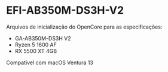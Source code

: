 # EFI-AB350M-DS3H-V2

Arquivos de inicialização do OpenCore para as especificações:
- GA-AB350M-DS3H V2
- Ryzen 5 1600 AF
- RX 5500 XT 4GB

Compatível com macOS Ventura 13
